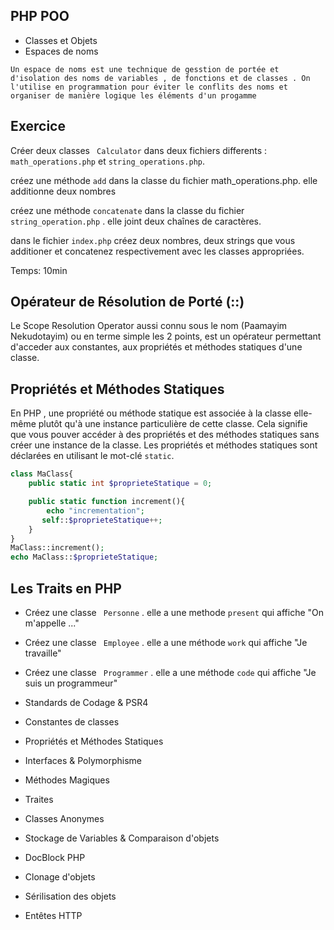 ## PHP POO

- Classes et Objets
- Espaces de noms
```
Un espace de noms est une technique de gesstion de portée et d'isolation des noms de variables , de fonctions et de classes . On l'utilise en programmation pour éviter le conflits des noms et organiser de manière logique les éléments d'un progamme

```
## Exercice 
Créer deux classes ` Calculator` dans deux fichiers differents : ` math_operations.php` et `string_operations.php`.

créez une méthode `add` dans la classe du fichier math_operations.php. elle additionne deux nombres

créez une méthode `concatenate`  dans la classe du fichier `string_operation.php` . elle joint deux chaînes de caractères.

dans le fichier `index.php` créez deux nombres, deux strings que vous additioner et concatenez respectivement avec les classes appropriées.


Temps: 10min

## Opérateur de Résolution de Porté (::)

Le Scope Resolution Operator aussi connu sous le nom (Paamayim Nekudotayim) ou en terme simple les 2 points, est un opérateur permettant d'acceder  aux constantes, aux propriétés et méthodes statiques d'une classe.

## Propriétés et Méthodes Statiques

En PHP , une propriété ou méthode statique est associée à la classe
elle-même plutôt qu'à une instance particulière de cette classe.
Cela signifie que vous pouver accéder à des propriétés et des méthodes statiques 
sans créer une instance de la classe. Les propriétés et méthodes statiques sont déclarées en utilisant le mot-clé `static`. 

```php
class MaClass{
    public static int $proprieteStatique = 0;

    public static function increment(){
        echo "incrementation";
       self::$proprieteStatique++;
    }
}
MaClass::increment();
echo MaClass::$proprieteStatique;
```
## Les Traits en PHP

- Créez une classe ` Personne` . elle a une methode `present` qui affiche "On m'appelle ..."
- Créez une classe ` Employee` . elle a une méthode `work` qui affiche "Je travaille" 
- Créez une classe ` Programmer` . elle a une méthode `code` qui affiche "Je suis un programmeur" 

- Standards de Codage & PSR4
- Constantes de classes
- Propriétés et Méthodes Statiques
- Interfaces & Polymorphisme
- Méthodes Magiques
- Traites
- Classes Anonymes
- Stockage de Variables & Comparaison d'objets
- DocBlock PHP
- Clonage d'objets
- Sérilisation des objets
- Entêtes HTTP